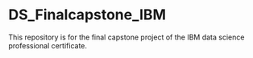 # DS_Finalcapstone_IBM
This repository is for the final capstone project of the IBM data science professional certificate. 

